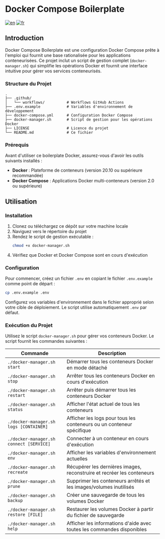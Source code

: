 # Docker Compose Boilerplate

[![en](https://img.shields.io/badge/lang-en-blue.svg)](README.md)
[![fr](https://img.shields.io/badge/lang-fr-blue.svg)](README.fr.md)

## Introduction

Docker Compose Boilerplate est une configuration Docker Compose prête à l'emploi qui fournit une base rationalisée pour les
applications conteneurisées. Ce projet inclut un script de gestion complet (`docker-manager.sh`) qui simplifie les
opérations Docker et fournit une interface intuitive pour gérer vos services conteneurisés.

### Structure du Projet

```text
.
├── .github/
│   └── workflows/          # Workflows GitHub Actions
├── .env.example            # Variables d'environnement de développement
├── docker-compose.yml      # Configuration Docker Compose
├── docker-manager.sh       # Script de gestion pour les opérations Docker
├── LICENSE                 # Licence du projet
└── README.md               # Ce fichier
```

### Prérequis

Avant d'utiliser ce boilerplate Docker, assurez-vous d'avoir les outils suivants installés :

- **Docker** : Plateforme de conteneurs (version 20.10 ou supérieure recommandée)
- **Docker Compose** : Applications Docker multi-conteneurs (version 2.0 ou supérieure)

## Utilisation

### Installation

1. Clonez ou téléchargez ce dépôt sur votre machine locale
2. Naviguez vers le répertoire du projet
3. Rendez le script de gestion exécutable :
   ```bash
   chmod +x docker-manager.sh
   ```
4. Vérifiez que Docker et Docker Compose sont en cours d'exécution

### Configuration

Pour commencer, créez un fichier `.env` en copiant le fichier `.env.example` comme point de départ :

```bash
cp .env.example .env
```

Configurez vos variables d'environnement dans le fichier approprié selon votre cible de déploiement. Le script utilise
automatiquement `.env` par défaut.

### Exécution du Projet

Utilisez le script `docker-manager.sh` pour gérer vos conteneurs Docker. Le script fournit les commandes suivantes :

| Commande                                | Description                                                            |
|-----------------------------------------|------------------------------------------------------------------------|
| `./docker-manager.sh start`             | Démarrer tous les conteneurs Docker en mode détaché                    |
| `./docker-manager.sh stop`              | Arrêter tous les conteneurs Docker en cours d'exécution                |
| `./docker-manager.sh restart`           | Arrêter puis démarrer tous les conteneurs Docker                       |
| `./docker-manager.sh status`            | Afficher l'état actuel de tous les conteneurs                          |
| `./docker-manager.sh logs [CONTAINER]`  | Afficher les logs pour tous les conteneurs ou un conteneur spécifique  |
| `./docker-manager.sh connect [SERVICE]` | Connecter à un conteneur en cours d'exécution                          |
| `./docker-manager.sh env`               | Afficher les variables d'environnement actuelles                       |
| `./docker-manager.sh recreate`          | Récupérer les dernières images, reconstruire et recréer les conteneurs |
| `./docker-manager.sh prune`             | Supprimer les conteneurs arrêtés et les images/volumes inutilisés      |
| `./docker-manager.sh backup`            | Créer une sauvegarde de tous les volumes Docker                        |
| `./docker-manager.sh restore [FILE]`    | Restaurer les volumes Docker à partir du fichier de sauvegarde         |
| `./docker-manager.sh help`              | Afficher les informations d'aide avec toutes les commandes disponibles |
